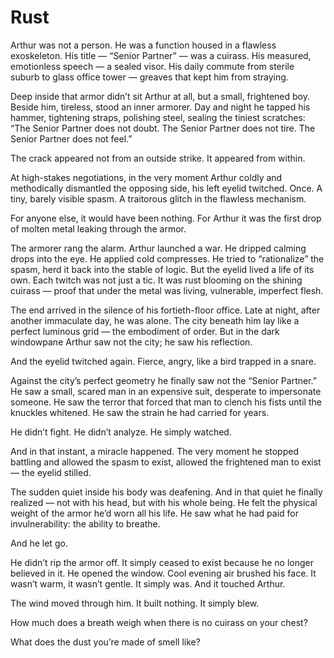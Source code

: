 # Rust

Arthur was not a person. He was a function housed in a flawless exoskeleton. His title — “Senior Partner” — was a cuirass. His measured, emotionless speech — a sealed visor. His daily commute from sterile suburb to glass office tower — greaves that kept him from straying.

Deep inside that armor didn’t sit Arthur at all, but a small, frightened boy. Beside him, tireless, stood an inner armorer. Day and night he tapped his hammer, tightening straps, polishing steel, sealing the tiniest scratches: “The Senior Partner does not doubt. The Senior Partner does not tire. The Senior Partner does not feel.”

The crack appeared not from an outside strike. It appeared from within.

At high-stakes negotiations, in the very moment Arthur coldly and methodically dismantled the opposing side, his left eyelid twitched. Once. A tiny, barely visible spasm. A traitorous glitch in the flawless mechanism.

For anyone else, it would have been nothing. For Arthur it was the first drop of molten metal leaking through the armor.

The armorer rang the alarm. Arthur launched a war. He dripped calming drops into the eye. He applied cold compresses. He tried to “rationalize” the spasm, herd it back into the stable of logic. But the eyelid lived a life of its own. Each twitch was not just a tic. It was rust blooming on the shining cuirass — proof that under the metal was living, vulnerable, imperfect flesh.

The end arrived in the silence of his fortieth-floor office. Late at night, after another immaculate day, he was alone. The city beneath him lay like a perfect luminous grid — the embodiment of order. But in the dark windowpane Arthur saw not the city; he saw his reflection.

And the eyelid twitched again. Fierce, angry, like a bird trapped in a snare.

Against the city’s perfect geometry he finally saw not the “Senior Partner.” He saw a small, scared man in an expensive suit, desperate to impersonate someone. He saw the terror that forced that man to clench his fists until the knuckles whitened. He saw the strain he had carried for years.

He didn’t fight. He didn’t analyze. He simply watched.

And in that instant, a miracle happened. The very moment he stopped battling and allowed the spasm to exist, allowed the frightened man to exist — the eyelid stilled.

The sudden quiet inside his body was deafening. And in that quiet he finally realized — not with his head, but with his whole being. He felt the physical weight of the armor he’d worn all his life. He saw what he had paid for invulnerability: the ability to breathe.

And he let go.

He didn’t rip the armor off. It simply ceased to exist because he no longer believed in it. He opened the window. Cool evening air brushed his face. It wasn’t warm, it wasn’t gentle. It simply was. And it touched Arthur.

The wind moved through him. It built nothing. It simply blew.

How much does a breath weigh when there is no cuirass on your chest?

What does the dust you’re made of smell like?
